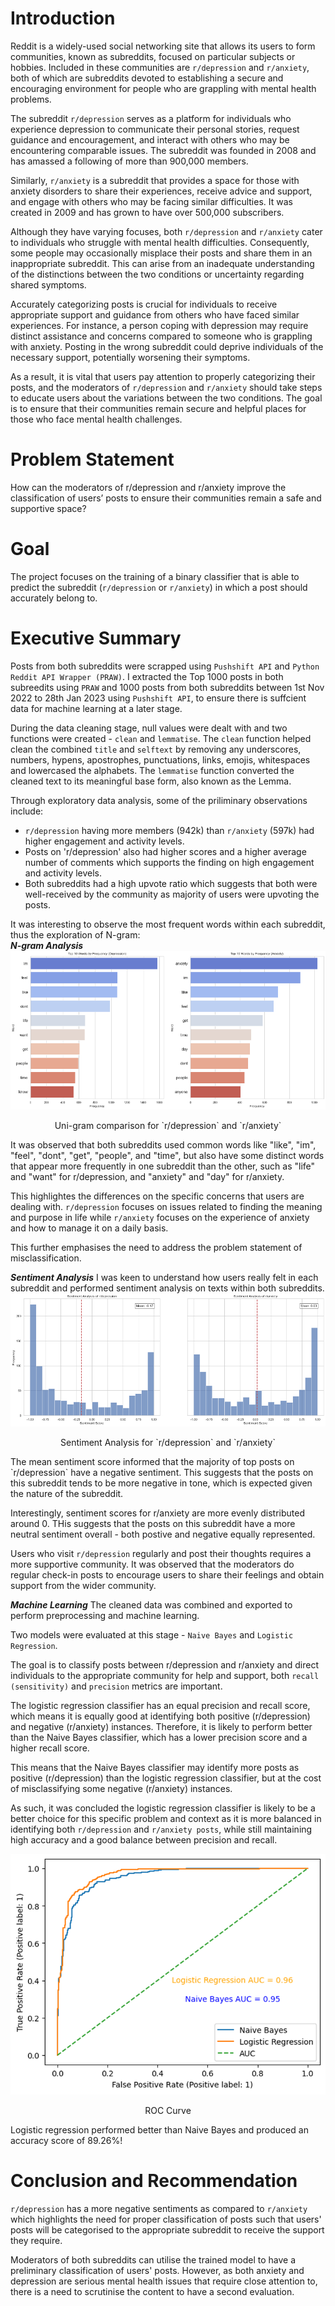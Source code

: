 # Introduction
Reddit is a widely-used social networking site that allows its users to form communities, known as subreddits, focused on particular subjects or hobbies. Included in these communities are `r/depression` and `r/anxiety`, both of which are subreddits devoted to establishing a secure and encouraging environment for people who are grappling with mental health problems.

The subreddit `r/depression` serves as a platform for individuals who experience depression to communicate their personal stories, request guidance and encouragement, and interact with others who may be encountering comparable issues. The subreddit was founded in 2008 and has amassed a following of more than 900,000 members.

Similarly, `r/anxiety` is a subreddit that provides a space for those with anxiety disorders to share their experiences, receive advice and support, and engage with others who may be facing similar difficulties. It was created in 2009 and has grown to have over 500,000 subscribers.

Although they have varying focuses, both `r/depression` and `r/anxiety` cater to individuals who struggle with mental health difficulties. Consequently, some people may occasionally misplace their posts and share them in an inappropriate subreddit. This can arise from an inadequate understanding of the distinctions between the two conditions or uncertainty regarding shared symptoms.

Accurately categorizing posts is crucial for individuals to receive appropriate support and guidance from others who have faced similar experiences. For instance, a person coping with depression may require distinct assistance and concerns compared to someone who is grappling with anxiety. Posting in the wrong subreddit could deprive individuals of the necessary support, potentially worsening their symptoms.

As a result, it is vital that users pay attention to properly categorizing their posts, and the moderators of `r/depression` and `r/anxiety` should take steps to educate users about the variations between the two conditions. The goal is to ensure that their communities remain secure and helpful places for those who face mental health challenges.

# Problem Statement
How can the moderators of r/depression and r/anxiety improve the classification of users’ posts to ensure their communities remain a safe and supportive space?

# Goal
The project focuses on the training of a binary classifier that is able to predict the subreddit (`r/depression` or `r/anxiety`) in which a post should accurately belong to.

# Executive Summary
Posts from both subreddits were scrapped using `Pushshift API` and `Python Reddit API Wrapper (PRAW)`. I extracted the Top 1000 posts in both subreedits using `PRAW` and 1000 posts from both subreddits between 1st Nov 2022 to 28th Jan 2023 using `Pushshift API`, to ensure there is suffcient data for machine learning at a later stage.

During the data cleaning stage, null values were dealt with and two functions were created - `clean` and `lemmatise`. The `clean` function helped clean the combined `title` and `selftext` by removing any underscores, numbers, hypens, apostrophes, punctuations, links, emojis, whitespaces and lowercased the alphabets. The `lemmatise` function converted the cleaned text to its meaningful base form, also known as the Lemma.

Through exploratory data analysis, some of the priliminary observations include:
- `r/depression` having more members (942k) than `r/anxiety` (597k) had higher engagement and activity levels.
- Posts on 'r/depression' also had higher scores and a higher average number of comments which supports the finding on high engagement and activity levels.
- Both subreddits had a high upvote ratio which suggests that both were well-received by the community as majority of users were upvoting the posts.

It was interesting to observe the most frequent words within each subreddit, thus the exploration of N-gram: </br>
***N-gram Analysis***
![](https://github.com/nicholas-khoo/Subreddit-Natural-Language-Processing-Binary-Classification/blob/main/images/uni_gram_comparison.png)

<p align="center">
Uni-gram comparison for `r/depression` and `r/anxiety`
</p>
It was observed that both subreddits used common words like "like", "im", "feel", "dont", "get", "people", and "time", but also have some distinct words that appear more frequently in one subreddit than the other, such as "life" and "want" for r/depression, and "anxiety" and "day" for r/anxiety.

This highlightes the differences on the specific concerns that users are dealing with. `r/depression` focuses on issues related to finding the meaning and purpose in life while `r/anxiety` focuses on the experience of anxiety and how to manage it on a daily basis.

This further emphasises the need to address the problem statement of misclassification.

***Sentiment Analysis***
I was keen to understand how users really felt in each subreddit and performed sentiment analysis on texts within both subreddits.
![](https://github.com/nicholas-khoo/Subreddit-Natural-Language-Processing-Binary-Classification/blob/main/images/sentiment_analysis.png)
<p align="center">
Sentiment Analysis for `r/depression` and `r/anxiety`
</p>
The mean sentiment score informed that the majority of top posts on `r/depression` have a negative sentiment. This suggests that the posts on this subreddit tends to be more negative in tone, which is expected given the nature of the subreddit.

Interestingly, sentiment scores for r/anxiety are more evenly distributed around 0. THis suggests that the posts on this subreddit have a more neutral sentiment overall - both postive and negative equally represented.

Users who visit `r/depression` regularly and post their thoughts requires a more supportive community. It was observed that the moderators do regular check-in posts to encourage users to share their feelings and obtain support from the wider community.

***Machine Learning***
The cleaned data was combined and exported to perform preprocessing and machine learning.

Two models were evaluated at this stage - `Naive Bayes` and `Logistic Regression`.

The goal is to classify posts between r/depression and r/anxiety and direct individuals to the appropriate community for help and support, both `recall (sensitivity)` and `precision` metrics are important.

The logistic regression classifier has an equal precision and recall score, which means it is equally good at identifying both positive (r/depression) and negative (r/anxiety) instances. Therefore, it is likely to perform better than the Naive Bayes classifier, which has a lower precision score and a higher recall score.

This means that the Naive Bayes classifier may identify more posts as positive (r/depression) than the logistic regression classifier, but at the cost of misclassifying some negative (r/anxiety) instances.

As such, it was concluded the logistic regression classifier is likely to be a better choice for this specific problem and context as it is more balanced in identifying both `r/depression` and `r/anxiety posts`, while still maintaining high accuracy and a good balance between precision and recall.

![](https://github.com/nicholas-khoo/Subreddit-Natural-Language-Processing-Binary-Classification/blob/main/images/roc.png)
<p align="center">
ROC Curve
</p>

Logistic regression performed better than Naive Bayes and produced an accuracy score of 89.26%!

# Conclusion and Recommendation
`r/depression` has a more negative sentiments as compared to `r/anxiety` which highlights the need for proper classification of posts such that users' posts will be categorised to the appropriate subreddit to receive the support they require.

Moderators of both subreddits can utilise the trained model to have a preliminary classification of users' posts. However, as both anxiety and depression are serious mental health issues that require close attention to, there is a need to scrutinise the content to have a second evaluation.
